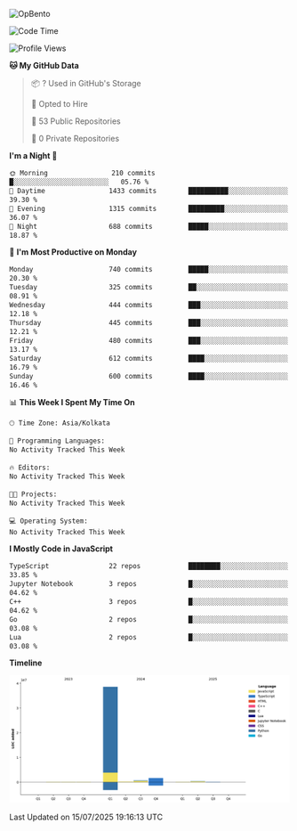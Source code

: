 ![OpBento](https://firebasestorage.googleapis.com/v0/b/smartkaksha-fe32c.appspot.com/o/opbento%2Fparthkapoor-dev3db8f.png?alt=media)

<!--START_SECTION:waka-->
![Code Time](http://img.shields.io/badge/Code%20Time-0%20secs-blue)

![Profile Views](http://img.shields.io/badge/Profile%20Views-56-blue)

**🐱 My GitHub Data** 

> 📦 ? Used in GitHub's Storage 
 > 
> 💼 Opted to Hire
 > 
> 📜 53 Public Repositories 
 > 
> 🔑 0 Private Repositories 
 > 
**I'm a Night 🦉** 

```text
🌞 Morning                210 commits         █░░░░░░░░░░░░░░░░░░░░░░░░   05.76 % 
🌆 Daytime                1433 commits        ██████████░░░░░░░░░░░░░░░   39.30 % 
🌃 Evening                1315 commits        █████████░░░░░░░░░░░░░░░░   36.07 % 
🌙 Night                  688 commits         █████░░░░░░░░░░░░░░░░░░░░   18.87 % 
```
📅 **I'm Most Productive on Monday** 

```text
Monday                   740 commits         █████░░░░░░░░░░░░░░░░░░░░   20.30 % 
Tuesday                  325 commits         ██░░░░░░░░░░░░░░░░░░░░░░░   08.91 % 
Wednesday                444 commits         ███░░░░░░░░░░░░░░░░░░░░░░   12.18 % 
Thursday                 445 commits         ███░░░░░░░░░░░░░░░░░░░░░░   12.21 % 
Friday                   480 commits         ███░░░░░░░░░░░░░░░░░░░░░░   13.17 % 
Saturday                 612 commits         ████░░░░░░░░░░░░░░░░░░░░░   16.79 % 
Sunday                   600 commits         ████░░░░░░░░░░░░░░░░░░░░░   16.46 % 
```


📊 **This Week I Spent My Time On** 

```text
🕑︎ Time Zone: Asia/Kolkata

💬 Programming Languages: 
No Activity Tracked This Week

🔥 Editors: 
No Activity Tracked This Week

🐱‍💻 Projects: 
No Activity Tracked This Week

💻 Operating System: 
No Activity Tracked This Week
```

**I Mostly Code in JavaScript** 

```text
TypeScript               22 repos            ████████░░░░░░░░░░░░░░░░░   33.85 % 
Jupyter Notebook         3 repos             █░░░░░░░░░░░░░░░░░░░░░░░░   04.62 % 
C++                      3 repos             █░░░░░░░░░░░░░░░░░░░░░░░░   04.62 % 
Go                       2 repos             █░░░░░░░░░░░░░░░░░░░░░░░░   03.08 % 
Lua                      2 repos             █░░░░░░░░░░░░░░░░░░░░░░░░   03.08 % 
```



**Timeline**

![Lines of Code chart](https://raw.githubusercontent.com/ParthKapoor-dev/ParthKapoor-dev/main/assets/bar_graph.png)


 Last Updated on 15/07/2025 19:16:13 UTC
<!--END_SECTION:waka-->
